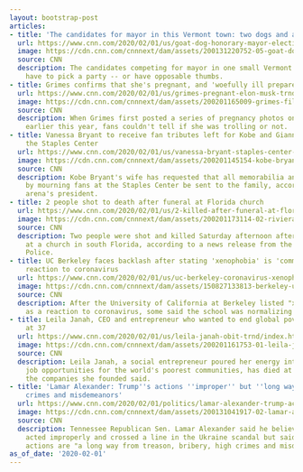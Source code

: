 ```yaml
---
layout: bootstrap-post
articles:
- title: 'The candidates for mayor in this Vermont town: two dogs and a goat'
  url: https://www.cnn.com/2020/02/01/us/goat-dog-honorary-mayor-election-vermont-town-trnd/index.html
  image: https://cdn.cnn.com/cnnnext/dam/assets/200131220752-05-goat-dog-honorary-mayor-election-vermont-super-tease.jpg
  source: CNN
  description: The candidates competing for mayor in one small Vermont town don't
    have to pick a party -- or have opposable thumbs.
- title: Grimes confirms that she's pregnant, and 'woefully ill prepared'
  url: https://www.cnn.com/2020/02/01/us/grimes-pregnant-elon-musk-trnd/index.html
  image: https://cdn.cnn.com/cnnnext/dam/assets/200201165009-grimes-file-super-tease.jpg
  source: CNN
  description: When Grimes first posted a series of pregnancy photos on Instagram
    earlier this year, fans couldn't tell if she was trolling or not.
- title: Vanessa Bryant to receive fan tributes left for Kobe and Gianna Bryant at
    the Staples Center
  url: https://www.cnn.com/2020/02/01/us/vanessa-bryant-staples-center-tributes-kobe-bryant-trnd/index.html
  image: https://cdn.cnn.com/cnnnext/dam/assets/200201145154-kobe-bryant-memorial-staples-center-super-tease.jpg
  source: CNN
  description: Kobe Bryant's wife has requested that all memorabilia and items left
    by mourning fans at the Staples Center be sent to the family, according to the
    arena's president.
- title: 2 people shot to death after funeral at Florida church
  url: https://www.cnn.com/2020/02/01/us/2-killed-after-funeral-at-florida-church/index.html
  image: https://cdn.cnn.com/cnnnext/dam/assets/200201173114-02-riviera-beach-shooting-0201-super-tease.jpg
  source: CNN
  description: Two people were shot and killed Saturday afternoon after a funeral
    at a church in south Florida, according to a news release from the Riviera Beach
    Police.
- title: UC Berkeley faces backlash after stating 'xenophobia' is 'common' or 'normal'
    reaction to coronavirus
  url: https://www.cnn.com/2020/02/01/us/uc-berkeley-coronavirus-xenophobia-trnd/index.html
  image: https://cdn.cnn.com/cnnnext/dam/assets/150827133813-berkeley-university-campus-super-tease.jpg
  source: CNN
  description: After the University of California at Berkeley listed "xenophobia"
    as a reaction to coronavirus, some said the school was normalizing racism.
- title: Leila Janah, CEO and entrepreneur who wanted to end global poverty, dies
    at 37
  url: https://www.cnn.com/2020/02/01/us/leila-janah-obit-trnd/index.html
  image: https://cdn.cnn.com/cnnnext/dam/assets/200201161753-01-leila-janah-obit-super-tease.jpg
  source: CNN
  description: Leila Janah, a social entrepreneur poured her energy into creating
    job opportunities for the world's poorest communities, has died at 37, one of
    the companies she founded said.
- title: 'Lamar Alexander: Trump''s actions ''improper'' but ''long way'' from high
    crimes and misdemeanors'
  url: https://www.cnn.com/2020/02/01/politics/lamar-alexander-trump-actions-improper-ukraine/index.html
  image: https://cdn.cnn.com/cnnnext/dam/assets/200131041917-02-lamar-alexander-file-super-tease.jpg
  source: CNN
  description: Tennessee Republican Sen. Lamar Alexander said he believes Donald Trump
    acted improperly and crossed a line in the Ukraine scandal but said the President's
    actions are "a long way from treason, bribery, high crimes and misdemeanors."
as_of_date: '2020-02-01'
---
```


